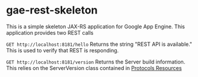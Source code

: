 gae-rest-skeleton
=============================

This is a simple skeleton JAX-RS application for Google App Engine.  This application provides
two REST calls

```GET http://localhost:8181/hello```
Returns the string "REST API is available."  This is used to verify that REST is responding.


```GET http://localhost:8181/version```
Returns the Server build information.  This relies on the ServerVersion class contained 
in [Protocols Resources](https://github.com/deege/protocols-resources)

